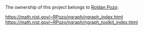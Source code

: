 The ownership of this project belongs to [Roldan Pozo](https://math.nist.gov/~RPozo/):

https://math.nist.gov/~RPozo/ngraph/ngraph_index.html
https://math.nist.gov/~RPozo/ngraph/ngraph_toolkit_index.html
